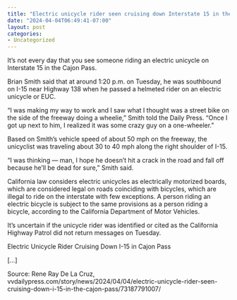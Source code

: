 ```yaml
---
title: "Electric unicycle rider seen cruising down Interstate 15 in the Cajon Pass"
date: "2024-04-04T06:49:41-07:00"
layout: post
categories:
- Uncategorized
---
```


It’s not every day that you see someone riding an electric unicycle on Interstate 15 in the Cajon Pass.

Brian Smith said that at around 1:20 p.m. on Tuesday, he was southbound on I-15 near Highway 138 when he passed a helmeted rider on an electric unicycle or EUC.

“I was making my way to work and I saw what I thought was a street bike on the side of the freeway doing a wheelie,” Smith told the Daily Press. “Once I got up next to him, I realized it was some crazy guy on a one-wheeler.”

Based on Smith’s vehicle speed of about 50 mph on the freeway, the unicyclist was traveling about 30 to 40 mph along the right shoulder of I-15.

“I was thinking — man, I hope he doesn’t hit a crack in the road and fall off because he’ll be dead for sure,” Smith said.

California law considers electric unicycles as electrically motorized boards, which are considered legal on roads coinciding with bicycles, which are illegal to ride on the interstate with few exceptions. A person riding an electric bicycle is subject to the same provisions as a person riding a bicycle, according to the California Department of Motor Vehicles.

It’s uncertain if the unicycle rider was identified or cited as the California Highway Patrol did not return messages on Tuesday.

Electric Unicycle Rider Cruising Down I-15 in Cajon Pass

\[…\]

Source: Rene Ray De La Cruz, vvdailypress.com/story/news/2024/04/04/electric-unicycle-rider-seen-cruising-down-i-15-in-the-cajon-pass/73187791007/